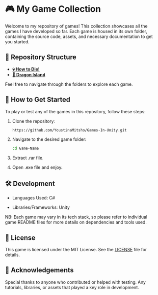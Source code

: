 # 🎮 My Game Collection

Welcome to my repository of games! This collection showcases all the games I have developed so far. Each game is housed in its own folder, containing the source code, assets, and necessary documentation to get you started.

## 📁 Repository Structure

- **[💀 How to Die!]()**
- **[🐉 Dragon Island]()**

Feel free to navigate through the folders to explore each game.

## 🚀 How to Get Started

To play or test any of the games in this repository, follow these steps:

1. Clone the repository:
   ```bash
   https://github.com/YoustinaMitsho/Games-In-Unity.git
   ```

2. Navigate to the desired game folder:
     ```bash
     cd Game-Name
     ```

3. Extract .rar file.
   
4. Open .exe file and enjoy.
   
## 🛠️ Development
- Languages Used: C#

- Libraries/Frameworks: Unity

NB: Each game may vary in its tech stack, so please refer to individual game README files for more details on dependencies and tools used.

## 📄 License

This game is licensed under the MIT License. See the [LICENSE]() file for details.

## 🌟 Acknowledgements
Special thanks to anyone who contributed or helped with testing.
Any tutorials, libraries, or assets that played a key role in development.
